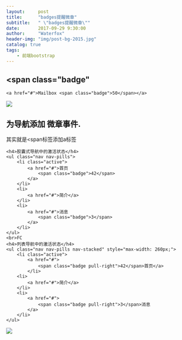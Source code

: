 ```yaml
---
layout:     post
title:      "badges提醒微章"
subtitle:   " \"badges提醒微章\""
date:       2017-09-29 9:30:00
author:     "Waterfox"
header-img: "img/post-bg-2015.jpg"
catalog: true
tags:
    - 前端bootstrap
---
```


## <span class="badge"
```
<a href="#">Mailbox <span class="badge">50</span></a>
```
![](http://www.runoob.com/wp-content/uploads/2014/06/badges_demo.jpg)


## 为导航添加 微章事件.
其实就是<span标签添加a标签
```
<h4>胶囊式导航中的激活状态</h4>
<ul class="nav nav-pills">
    <li class="active">
        <a href="#">首页
            <span class="badge">42</span>
        </a>
    </li>
    <li>
        <a href="#">简介</a>
    </li>
    <li>
        <a href="#">消息
            <span class="badge">3</span>
        </a>
    </li>
</ul>
<br>FC
<h4>列表导航中的激活状态</h4>
<ul class="nav nav-pills nav-stacked" style="max-width: 260px;">
    <li class="active">
        <a href="#">
            <span class="badge pull-right">42</span>首页</a>
        </li>
    <li>
        <a href="#">简介</a>
    </li>
    <li>
        <a href="#">
            <span class="badge pull-right">3</span>消息
        </a>
    </li>
</ul>
```
![](http://www.runoob.com/wp-content/uploads/2014/06/badgesactivestate_demo.jpg)